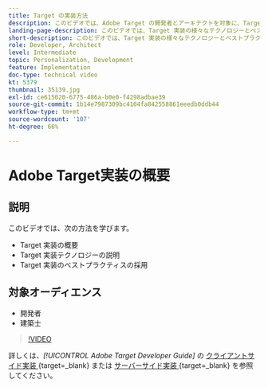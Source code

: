 ```yaml
---
title: Target の実装方法
description: このビデオでは、Adobe Target の開発者とアーキテクトを対象に、Target の実装について説明します。 このビデオでは、Target 実装の様々なテクノロジーとベストプラクティスについて説明します。
landing-page-description: このビデオでは、Target 実装の様々なテクノロジーとベストプラクティスについて説明します。
short-description: このビデオでは、Target 実装の様々なテクノロジーとベストプラクティスについて説明します。
role: Developer, Architect
level: Intermediate
topic: Personalization, Development
feature: Implementation
doc-type: technical video
kt: 5379
thumbnail: 35139.jpg
exl-id: ce615020-6775-486a-b0e0-f4298adbae39
source-git-commit: 1b14e7987309bc4104fa842558861eeedb0ddb44
workflow-type: tm+mt
source-wordcount: '107'
ht-degree: 66%

---
```


# Adobe Target実装の概要

## 説明

このビデオでは、次の方法を学びます。

* Target 実装の概要
* Target 実装テクノロジーの説明
* Target 実装のベストプラクティスの採用

## 対象オーディエンス

* 開発者
* 建築士

>[!VIDEO](https://video.tv.adobe.com/v/35139/?quality=12)

詳しくは、*[!UICONTROL Adobe Target Developer Guide]* の [ クライアントサイド実装 ](https://experienceleague.adobe.com/docs/target-dev/developer/client-side/overview.html){target=_blank} または [ サーバーサイド実装 ](https://experienceleague.adobe.com/docs/target-dev/developer/server-side/server-side-overview.html?lang=ja){target=_blank} を参照してください。

